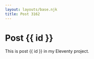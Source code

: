 ```yaml
---
layout: layouts/base.njk
title: Post 3162
---
```


# Post {{ id }}

This is post {{ id }} in my Eleventy project.
